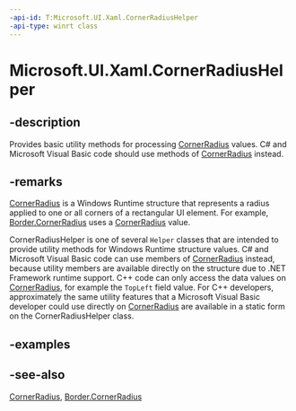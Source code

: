 ```yaml
---
-api-id: T:Microsoft.UI.Xaml.CornerRadiusHelper
-api-type: winrt class
---
```


<!-- Class syntax.
public class CornerRadiusHelper : Microsoft.UI.Xaml.ICornerRadiusHelper
-->

# Microsoft.UI.Xaml.CornerRadiusHelper

## -description

Provides basic utility methods for processing [CornerRadius](cornerradius.md) values. C# and Microsoft Visual Basic code should use methods of [CornerRadius](cornerradius.md) instead.

## -remarks

[CornerRadius](cornerradius.md) is a Windows Runtime structure that represents a radius applied to one or all corners of a rectangular UI element. For example, [Border.CornerRadius](../microsoft.ui.xaml.controls/border_cornerradius.md) uses a [CornerRadius](cornerradius.md) value.

CornerRadiusHelper is one of several `Helper` classes that are intended to provide utility methods for Windows Runtime structure values. C# and Microsoft Visual Basic code can use members of [CornerRadius](cornerradius.md) instead, because utility members are available directly on the structure due to .NET Framework runtime support. C++ code can only access the data values on [CornerRadius](cornerradius.md), for example the `TopLeft` field value. For C++ developers, approximately the same utility features that a Microsoft Visual Basic developer could use directly on [CornerRadius](cornerradius.md) are available in a static form on the CornerRadiusHelper class.

## -examples

## -see-also

[CornerRadius](cornerradius.md), [Border.CornerRadius](../microsoft.ui.xaml.controls/border_cornerradius.md)
